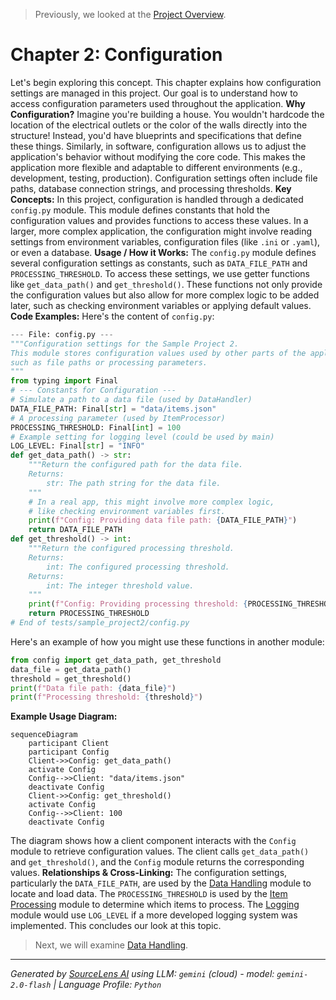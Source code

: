 > Previously, we looked at the [Project Overview](index.md).

# Chapter 2: Configuration
Let's begin exploring this concept. This chapter explains how configuration settings are managed in this project. Our goal is to understand how to access configuration parameters used throughout the application.
**Why Configuration?**
Imagine you're building a house. You wouldn't hardcode the location of the electrical outlets or the color of the walls directly into the structure! Instead, you'd have blueprints and specifications that define these things. Similarly, in software, configuration allows us to adjust the application's behavior without modifying the core code. This makes the application more flexible and adaptable to different environments (e.g., development, testing, production). Configuration settings often include file paths, database connection strings, and processing thresholds.
**Key Concepts:**
In this project, configuration is handled through a dedicated `config.py` module. This module defines constants that hold the configuration values and provides functions to access these values. In a larger, more complex application, the configuration might involve reading settings from environment variables, configuration files (like `.ini` or `.yaml`), or even a database.
**Usage / How it Works:**
The `config.py` module defines several configuration settings as constants, such as `DATA_FILE_PATH` and `PROCESSING_THRESHOLD`. To access these settings, we use getter functions like `get_data_path()` and `get_threshold()`. These functions not only provide the configuration values but also allow for more complex logic to be added later, such as checking environment variables or applying default values.
**Code Examples:**
Here's the content of `config.py`:
```python
--- File: config.py ---
"""Configuration settings for the Sample Project 2.
This module stores configuration values used by other parts of the application,
such as file paths or processing parameters.
"""
from typing import Final
# --- Constants for Configuration ---
# Simulate a path to a data file (used by DataHandler)
DATA_FILE_PATH: Final[str] = "data/items.json"
# A processing parameter (used by ItemProcessor)
PROCESSING_THRESHOLD: Final[int] = 100
# Example setting for logging level (could be used by main)
LOG_LEVEL: Final[str] = "INFO"
def get_data_path() -> str:
    """Return the configured path for the data file.
    Returns:
        str: The path string for the data file.
    """
    # In a real app, this might involve more complex logic,
    # like checking environment variables first.
    print(f"Config: Providing data file path: {DATA_FILE_PATH}")
    return DATA_FILE_PATH
def get_threshold() -> int:
    """Return the configured processing threshold.
    Returns:
        int: The configured processing threshold.
    Returns:
        int: The integer threshold value.
    """
    print(f"Config: Providing processing threshold: {PROCESSING_THRESHOLD}")
    return PROCESSING_THRESHOLD
# End of tests/sample_project2/config.py
```
Here's an example of how you might use these functions in another module:
```python
from config import get_data_path, get_threshold
data_file = get_data_path()
threshold = get_threshold()
print(f"Data file path: {data_file}")
print(f"Processing threshold: {threshold}")
```
**Example Usage Diagram:**
```mermaid
sequenceDiagram
    participant Client
    participant Config
    Client->>Config: get_data_path()
    activate Config
    Config-->>Client: "data/items.json"
    deactivate Config
    Client->>Config: get_threshold()
    activate Config
    Config-->>Client: 100
    deactivate Config
```
The diagram shows how a client component interacts with the `Config` module to retrieve configuration values.  The client calls `get_data_path()` and `get_threshold()`, and the `Config` module returns the corresponding values.
**Relationships & Cross-Linking:**
The configuration settings, particularly the `DATA_FILE_PATH`, are used by the [Data Handling](03_data-handling.md) module to locate and load data. The `PROCESSING_THRESHOLD` is used by the [Item Processing](04_item-processing.md) module to determine which items to process. The [Logging](05_logging.md) module would use `LOG_LEVEL` if a more developed logging system was implemented.
This concludes our look at this topic.

> Next, we will examine [Data Handling](02_data-handling.md).


---

*Generated by [SourceLens AI](https://github.com/openXFlow/sourceLensAI) using LLM: `gemini` (cloud) - model: `gemini-2.0-flash` | Language Profile: `Python`*